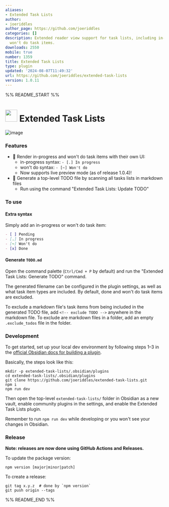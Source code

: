 ```yaml
---
aliases:
- Extended Task Lists
author:
- joeriddles
author_page: https://github.com/joeriddles
categories: []
description: Extended reader view support for task lists, including in-progress and
  won't do task items.
downloads: 2550
mobile: true
number: 1359
title: Extended Task Lists
type: plugin
updated: '2024-08-07T11:49:32'
url: https://github.com/joeriddles/extended-task-lists
version: 1.0.11
---
```


%% README_START %%

<h1>
<img src="https://raw.githubusercontent.com/joeriddles/extended-task-lists/HEAD//static/logo-sm.png" height="38" width="38" />
Extended Task Lists
</h1>

![image](https://raw.githubusercontent.com/joeriddles/extended-task-lists/HEAD/static/screenshot.png)

### Features
- 🌟 Render in-progress and won't do task items with their own UI:
  - in-progress syntax: `- [.] In progress`
  - won't do syntax: `- [~] Won't do`
  - Now supports live preview mode (as of release 1.0.4)!
- 🌟 Generate a top-level TODO file by scanning all tasks lists in markdown files
  - Run using the command "Extended Task Lists: Update TODO"

### To use

#### Extra syntax
Simply add an in-progress or won't do task item: 

```markdown
- [ ] Pending
- [.] In progress 
- [~] Won't do
- [x] Done
```

#### Generate `TODO.md`
Open the command palette (`Ctrl/Cmd + P` by default) and run the "Extended Task Lists: Generate TODO" command.

The generated filename can be configured in the plugin settings, as well as what task item types are included. By default, done and won't do task items are excluded.

To exclude a markdown file's task items from being included in the generated TODO file, add `<!-- exclude TODO -->` anywhere in the markdown file. To exclude are markdown files in a folder, add an empty `.exclude_todos` file in the folder.

### Development

To get started, set up your local dev environment by following steps 1–3 in the [official Obsidian docs for building a plugin](https://docs.obsidian.md/Plugins/Getting+started/Build+a+plugin#Step+1+Download+the+sample+plugin).

Basically, the steps look like this:
```shell
mkdir -p extended-task-lists/.obsidian/plugins
cd extended-task-lists/.obsidian/plugins
git clone https://github.com/joeriddles/extended-task-lists.git
npm i
npm run dev
```

Then open the top-level `extended-task-lists/` folder in Obsidian as a new vault, enable community plugins in the settings, and enable the Extended Task Lists plugin.

Remember to run `npm run dev` while developing or you won't see your changes in Obsidian.

### Release

**Note: releases are now done using GitHub Actions and Releases.**

To update the package version:
```shell
npm version [major|minor|patch]
```

To create a release:
```shell
git tag x.y.z  # done by `npm version`
git push origin --tags
```


%% README_END %%